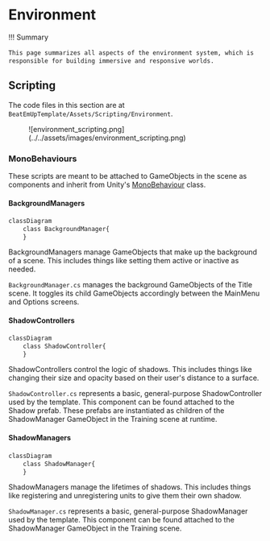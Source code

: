 # Environment

!!! Summary

    This page summarizes all aspects of the environment system, which is responsible for building immersive and responsive worlds.

## Scripting

The code files in this section are at `BeatEmUpTemplate/Assets/Scripting/Environment`.

<figure markdown="span">
    ![environment_scripting.png](../../assets/images/environment_scripting.png)
</figure>

### MonoBehaviours

These scripts are meant to be attached to GameObjects in the scene as components and inherit from Unity's [MonoBehaviour](https://docs.unity3d.com/6000.0/Documentation/Manual/class-MonoBehaviour.html) class.

#### BackgroundManagers

``` mermaid
classDiagram
    class BackgroundManager{
    }
```

BackgroundManagers manage GameObjects that make up the background of a scene. This includes things like setting them active or inactive as needed.

`BackgroundManager.cs` manages the background GameObjects of the Title scene. It toggles its child GameObjects accordingly between the MainMenu and Options screens.

#### ShadowControllers

``` mermaid
classDiagram
    class ShadowController{
    }
```

ShadowControllers control the logic of shadows. This includes things like changing their size and opacity based on their user's distance to a surface.

`ShadowController.cs` represents a basic, general-purpose ShadowController used by the template. This component can be found attached to the Shadow prefab. These prefabs are instantiated as children of the ShadowManager GameObject in the Training scene at runtime.

#### ShadowManagers

``` mermaid
classDiagram
    class ShadowManager{
    }
```

ShadowManagers manage the lifetimes of shadows. This includes things like registering and unregistering units to give them their own shadow.

`ShadowManager.cs` represents a basic, general-purpose ShadowManager used by the template. This component can be found attached to the ShadowManager GameObject in the Training scene.